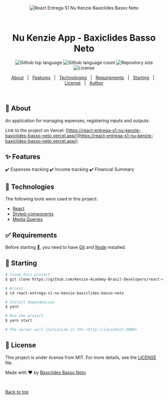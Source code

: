 <div align="center" id="top"> 
  <img src="./.github/app.gif" alt="React Entrega S1 Nu Kenzie Baxiclides Basso Neto" />

&#xa0;

</div>

<h1 align="center">Nu Kenzie App - Baxiclides Basso Neto</h1>

<p align="center">
  <img alt="Github top language" src="https://img.shields.io/github/languages/top/Kenzie-Academy-Brasil-Developers/react-entrega-s1-nu-kenzie-baxiclides-basso-neto?color=56BEB8">

  <img alt="Github language count" src="https://img.shields.io/github/languages/count/Kenzie-Academy-Brasil-Developers/react-entrega-s1-nu-kenzie-baxiclides-basso-neto?color=56BEB8">

  <img alt="Repository size" src="https://img.shields.io/github/repo-size/Kenzie-Academy-Brasil-Developers/react-entrega-s1-nu-kenzie-baxiclides-basso-neto?color=56BEB8">

  <img alt="License" src="https://img.shields.io/github/license/Kenzie-Academy-Brasil-Developers/react-entrega-s1-nu-kenzie-baxiclides-basso-neto?color=56BEB8">

<p align="center">
  <a href="#dart-about">About</a> &#xa0; | &#xa0; 
  <a href="#sparkles-features">Features</a> &#xa0; | &#xa0;
  <a href="#rocket-technologies">Technologies</a> &#xa0; | &#xa0;
  <a href="#white_check_mark-requirements">Requirements</a> &#xa0; | &#xa0;
  <a href="#checkered_flag-starting">Starting</a> &#xa0; | &#xa0;
  <a href="#memo-license">License</a> &#xa0; | &#xa0;
  <a href="https://github.com/baxiclides-basso-neto" target="_blank">Author</a>
</p>

<br>

## :dart: About

An application for managing expenses, registering inputs and outputs.

Link to the project on Vercel: [https://react-entrega-s1-nu-kenzie-baxiclides-basso-neto.vercel.app/](https://react-entrega-s1-nu-kenzie-baxiclides-basso-neto.vercel.app/)

## :sparkles: Features

:heavy_check_mark: Expenses tracking
:heavy_check_mark: Income tracking
:heavy_check_mark: Financial Summary
## :rocket: Technologies

The following tools were used in this project:

- [React](https://pt-br.reactjs.org/)
- [Styled-components](https://styled-components.com/)
- [Media Queries](https://developer.mozilla.org/pt-BR/docs/Web/CSS/Media_Queries/Using_media_queries)

## :white_check_mark: Requirements

Before starting :checkered_flag:, you need to have [Git](https://git-scm.com) and [Node](https://nodejs.org/en/) installed.

## :checkered_flag: Starting

```bash
# Clone this project
$ git clone https://github.com/Kenzie-Academy-Brasil-Developers/react-entrega-s1-nu-kenzie-baxiclides-basso-neto

# Access
$ cd react-entrega-s1-nu-kenzie-baxiclides-basso-neto

# Install dependencies
$ yarn

# Run the project
$ yarn start

# The server will initialize in the <http://localhost:3000>
```

## :memo: License

This project is under license from MIT. For more details, see the [LICENSE](license) file.

Made with :heart: by <a href="https://github.com/baxiclides-basso-neto" target="_blank">Baxiclides Basso Neto</a>

&#xa0;

<a href="#top">Back to top</a>
